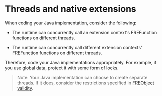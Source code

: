# Threads and native extensions

When coding your Java implementation, consider the following:

- The runtime can concurrently call an extension context's FREFunction functions
  on different threads.

- The runtime can concurrently call different extension contexts' FREFunction
  functions on different threads.

Therefore, code your Java implementations appropriately. For example, if you use
global data, protect it with some form of locks.

> Note: Your Java implementation can choose to create separate threads. If it
> does, consider the restrictions specified in
> [FREObject validity](./accessing-actionscript-objects.md#freobject-validity).
